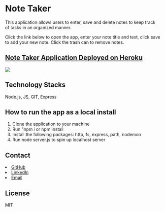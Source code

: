 # Note Taker

This application allows users to enter, save and delete notes to keep track of tasks in an organized manner. 

Click the link below to open the app, enter your note title and text, click save to add your new note. Click the trash can to remove notes. 

## [Note Taker Application Deployed on Heroku](https://dashboard.heroku.com/apps/still-brushlands-77723)

![](./assets/node_cli_app.gif)

## Technology Stacks

Node.js, JS, GIT, Express

## How to run the app as a local install

1. Clone the application to your machine 
2. Run "npm i or npm install
3. Install the following packages: http, fs, express, path, nodemon
4. Run node server.js to spin up localhost server

## Contact

<li><a href="https://github.com/kristincenters">GitHub</a></li>
<li><a href="https://www.linkedin.com/in/kristincenters">LinkedIn</a></li>
<li><a href="mailto:kristincenters@gmail.com">Email</a></li>

## License

MIT